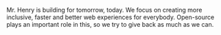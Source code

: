 Mr. Henry is building for tomorrow, today. We focus on creating more inclusive, faster and better web experiences for everybody. Open-source plays an important role in this, so we try to give back as much as we can.
